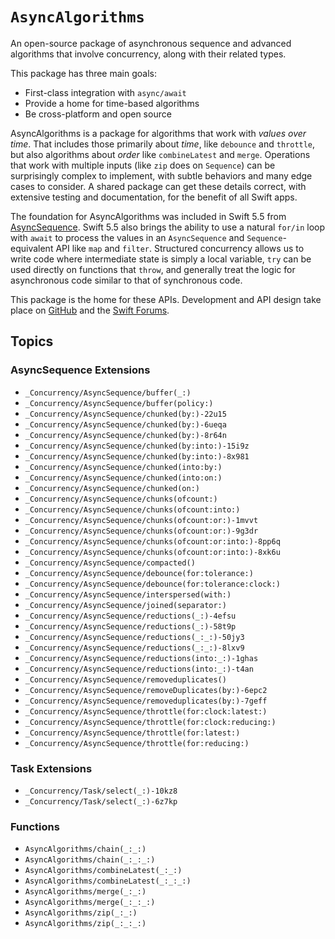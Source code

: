 # ``AsyncAlgorithms``

An open-source package of asynchronous sequence and advanced algorithms that involve concurrency, along with their related types.

This package has three main goals:

- First-class integration with `async/await`
- Provide a home for time-based algorithms
- Be cross-platform and open source

AsyncAlgorithms is a package for algorithms that work with *values over time*. That includes those primarily about *time*, like `debounce` and `throttle`, but also algorithms about *order* like `combineLatest` and `merge`. Operations that work with multiple inputs (like `zip` does on `Sequence`) can be surprisingly complex to implement, with subtle behaviors and many edge cases to consider. A shared package can get these details correct, with extensive testing and documentation, for the benefit of all Swift apps.

The foundation for AsyncAlgorithms was included in Swift 5.5 from [AsyncSequence](https://github.com/apple/swift-evolution/blob/main/proposals/0298-asyncsequence.md). Swift 5.5 also brings the ability to use a natural `for/in` loop with `await` to process the values in an `AsyncSequence` and `Sequence`-equivalent API like `map` and `filter`. Structured concurrency allows us to write code where intermediate state is simply a local variable, `try` can be used directly on functions that `throw`, and generally treat the logic for asynchronous code similar to that of synchronous code.

This package is the home for these APIs. Development and API design take place on [GitHub](https://github.com/apple/swift-async-algorithms) and the [Swift Forums](https://forums.swift.org/c/related-projects/).

## Topics

### AsyncSequence Extensions

- ``_Concurrency/AsyncSequence/buffer(_:)``
- ``_Concurrency/AsyncSequence/buffer(policy:)``
- ``_Concurrency/AsyncSequence/chunked(by:)-22u15``
- ``_Concurrency/AsyncSequence/chunked(by:)-6ueqa``
- ``_Concurrency/AsyncSequence/chunked(by:)-8r64n``
- ``_Concurrency/AsyncSequence/chunked(by:into:)-15i9z``
- ``_Concurrency/AsyncSequence/chunked(by:into:)-8x981``
- ``_Concurrency/AsyncSequence/chunked(into:by:)``
- ``_Concurrency/AsyncSequence/chunked(into:on:)``
- ``_Concurrency/AsyncSequence/chunked(on:)``
- ``_Concurrency/AsyncSequence/chunks(ofcount:)``
- ``_Concurrency/AsyncSequence/chunks(ofcount:into:)``
- ``_Concurrency/AsyncSequence/chunks(ofcount:or:)-1mvvt``
- ``_Concurrency/AsyncSequence/chunks(ofcount:or:)-9g3dr``
- ``_Concurrency/AsyncSequence/chunks(ofcount:or:into:)-8pp6q``
- ``_Concurrency/AsyncSequence/chunks(ofcount:or:into:)-8xk6u``
- ``_Concurrency/AsyncSequence/compacted()``
- ``_Concurrency/AsyncSequence/debounce(for:tolerance:)``
- ``_Concurrency/AsyncSequence/debounce(for:tolerance:clock:)``
- ``_Concurrency/AsyncSequence/interspersed(with:)``
- ``_Concurrency/AsyncSequence/joined(separator:)``
- ``_Concurrency/AsyncSequence/reductions(_:)-4efsu``
- ``_Concurrency/AsyncSequence/reductions(_:)-58t9p``
- ``_Concurrency/AsyncSequence/reductions(_:_:)-50jy3``
- ``_Concurrency/AsyncSequence/reductions(_:_:)-8lxv9``
- ``_Concurrency/AsyncSequence/reductions(into:_:)-1ghas``
- ``_Concurrency/AsyncSequence/reductions(into:_:)-t4an``
- ``_Concurrency/AsyncSequence/removeduplicates()``
- ``_Concurrency/AsyncSequence/removeDuplicates(by:)-6epc2``
- ``_Concurrency/AsyncSequence/removeduplicates(by:)-7geff``
- ``_Concurrency/AsyncSequence/throttle(for:clock:latest:)``
- ``_Concurrency/AsyncSequence/throttle(for:clock:reducing:)``
- ``_Concurrency/AsyncSequence/throttle(for:latest:)``
- ``_Concurrency/AsyncSequence/throttle(for:reducing:)``

### Task Extensions

- ``_Concurrency/Task/select(_:)-10kz8``
- ``_Concurrency/Task/select(_:)-6z7kp``

### Functions

- ``AsyncAlgorithms/chain(_:_:)``
- ``AsyncAlgorithms/chain(_:_:_:)``
- ``AsyncAlgorithms/combineLatest(_:_:)``
- ``AsyncAlgorithms/combineLatest(_:_:_:)``
- ``AsyncAlgorithms/merge(_:_:)``
- ``AsyncAlgorithms/merge(_:_:_:)``
- ``AsyncAlgorithms/zip(_:_:)``
- ``AsyncAlgorithms/zip(_:_:_:)``
